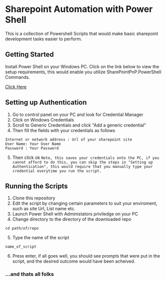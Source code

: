 # Sharepoint Automation with Power Shell

This is a collection of Powershell Scripts that would make basic sharepoint development tasks easier to perform.

## Getting Started

Install Power Shell on your Windows PC.
Click on the link below to view the setup requirements, this would enable you utilize SharePointPnP.PowerShell Commands.

[Click Here](https://github.com/SharePoint/PnP-PowerShell)

## Setting up Authentication
1. Go to control panel on your PC and look for Credential Manager
2. Click on Windows Credentials
3. Scroll to Generic Credentials and click "Add a generic credential"
4. Then fill the fields with your credentials as follows 
```
Internet or network address : Url of your sharepoint site
User Name: Your User Name
Password : Your Password 
```
5. Then click ok
`Note, this saves your credentials onto the PC, if you cannot afford to do this, you can skip the steps in "Setting up Authentication", this would require that you manually type your credential everytime you run the script.`


## Running the Scripts


1. Clone this repository
2. Edit the script by changing certain parameters to suit your enviroment,
such as site Url, List name etc.
3. Launch Power Shell with Administators priviledge on your PC
4. Change directory to the directory of the downloaded repo
```
cd path/of/repo
```
5. Type the name of the script
```
name_of_script
```
6. Press enter, if all goes well, you should see prompts that were put in the script, and the desired outcome would have been acheived.

### ...and thats all folks

